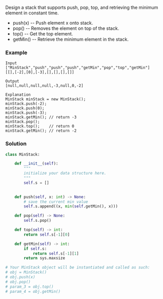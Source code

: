 Design a stack that supports push, pop, top, and retrieving the minimum element in constant time.

- push(x) -- Push element x onto stack.
- pop() -- Removes the element on top of the stack.
- top() -- Get the top element.
- getMin() -- Retrieve the minimum element in the stack.

### Example
```
Input
["MinStack","push","push","push","getMin","pop","top","getMin"]
[[],[-2],[0],[-3],[],[],[],[]]

Output
[null,null,null,null,-3,null,0,-2]

Explanation
MinStack minStack = new MinStack();
minStack.push(-2);
minStack.push(0);
minStack.push(-3);
minStack.getMin(); // return -3
minStack.pop();
minStack.top();    // return 0
minStack.getMin(); // return -2
```

### Solution

```python
class MinStack:

    def __init__(self):
        """
        initialize your data structure here.
        """
        self.s = []
        

    def push(self, x: int) -> None:
        # save the current min value
        self.s.append((x, min(self.getMin(), x)))

    def pop(self) -> None:
        self.s.pop()

    def top(self) -> int:
        return self.s[-1][0]

    def getMin(self) -> int:
        if self.s:
            return self.s[-1][1]
        return sys.maxsize

# Your MinStack object will be instantiated and called as such:
# obj = MinStack()
# obj.push(x)
# obj.pop()
# param_3 = obj.top()
# param_4 = obj.getMin()
```